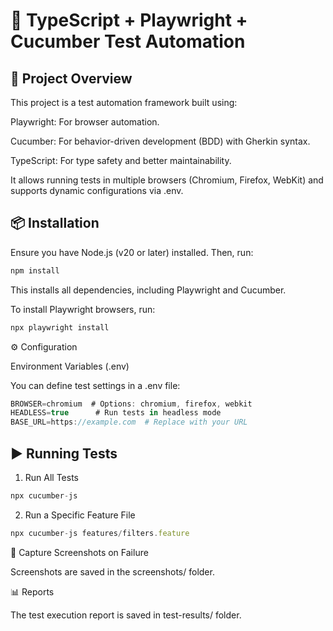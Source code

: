 # **🚀 TypeScript + Playwright + Cucumber Test Automation**

## 📌 Project Overview

This project is a test automation framework built using:

Playwright: For browser automation.

Cucumber: For behavior-driven development (BDD) with Gherkin syntax.

TypeScript: For type safety and better maintainability.

It allows running tests in multiple browsers (Chromium, Firefox, WebKit) and supports dynamic configurations via .env.

## 📦 Installation

Ensure you have Node.js (v20 or later) installed. Then, run:  

```ts
npm install
```

This installs all dependencies, including Playwright and Cucumber.

To install Playwright browsers, run:  

```ts
npx playwright install
```

⚙️ Configuration

Environment Variables (.env)

You can define test settings in a .env file:  

```ts
BROWSER=chromium  # Options: chromium, firefox, webkit  
HEADLESS=true      # Run tests in headless mode  
BASE_URL=https://example.com  # Replace with your URL
```

## ▶️ Running Tests

1. Run All Tests

```ts
npx cucumber-js
```

2. Run a Specific Feature File

```ts
npx cucumber-js features/filters.feature
```


📸 Capture Screenshots on Failure

Screenshots are saved in the screenshots/ folder.

📊 Reports

The test execution report is saved in test-results/ folder.